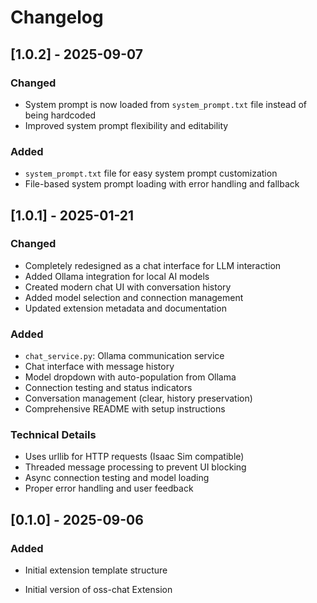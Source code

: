 # Changelog

## [1.0.2] - 2025-09-07
### Changed
- System prompt is now loaded from `system_prompt.txt` file instead of being hardcoded
- Improved system prompt flexibility and editability

### Added
- `system_prompt.txt` file for easy system prompt customization
- File-based system prompt loading with error handling and fallback

## [1.0.1] - 2025-01-21
### Changed
- Completely redesigned as a chat interface for LLM interaction
- Added Ollama integration for local AI models
- Created modern chat UI with conversation history
- Added model selection and connection management
- Updated extension metadata and documentation

### Added
- `chat_service.py`: Ollama communication service
- Chat interface with message history
- Model dropdown with auto-population from Ollama
- Connection testing and status indicators
- Conversation management (clear, history preservation)
- Comprehensive README with setup instructions

### Technical Details
- Uses urllib for HTTP requests (Isaac Sim compatible)
- Threaded message processing to prevent UI blocking
- Async connection testing and model loading
- Proper error handling and user feedback

## [0.1.0] - 2025-09-06

### Added
- Initial extension template structure

- Initial version of oss-chat Extension
